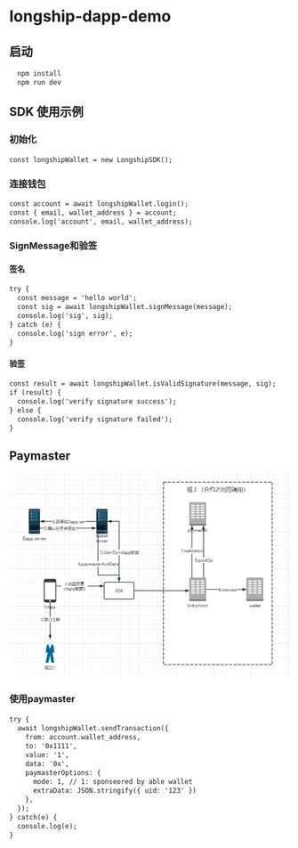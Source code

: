 # longship-dapp-demo

## 启动

```
  npm install
  npm run dev
```

## SDK 使用示例

### 初始化
```
const longshipWallet = new LongshipSDK();
```

### 连接钱包
```
const account = await longshipWallet.login();
const { email, wallet_address } = account;
console.log('account', email, wallet_address);
```

### SignMessage和验签

#### 签名
```
try {
  const message = 'hello world';
  const sig = await longshipWallet.signMessage(message);
  console.log('sig', sig);
} catch (e) {
  console.log('sign error', e);
}
```
#### 验签
```
const result = await longshipWallet.isValidSignature(message, sig);
if (result) {
  console.log('verify signature success');
} else {
  console.log('verify signature failed');
}
```

## Paymaster
![流程图](./paymaster.png)

### 使用paymaster
```
try {
  await longshipWallet.sendTransaction({
    from: account.wallet_address,
    to: '0x1111',
    value: '1',
    data: '0x',
    paymasterOptions: {
      mode: 1, // 1: sponseored by able wallet
      extraData: JSON.stringify({ uid: '123' })
    },
  });
} catch(e) {
  console.log(e);
}
```
